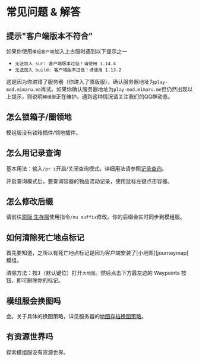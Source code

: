 # 常见问题 & 解答

## 提示"客户端版本不符合"

如果你使用`模组客户端`加入上古服时遇到以下提示之一

- `无法加入 sur: 客户端版本过低！请使用 1.14.4`
- `无法加入 build: 客户端版本过低！请使用 1.13.2`

这是因为你进错了服务器（你进入了原版服）。确认服务器地址为`play-mod.mimaru.me`再试。如果你确认服务器地址为`play-mod.mimaru.me`但仍然出现以上提示，则说明`模组服`正在维护。遇到这种情况请关注我们的QQ群动态。

## 怎么锁箱子/圈领地

模组服没有锁箱插件/领地插件。

## 怎么用记录查询

基本用法：输入`/pr i`开启/关闭查询模式。详细用法请参照[记录查询](/plugins/logblock.md#usage)。

开启查询模式后，要查询容器的物品流动记录，使用<kbd>鼠标左键</kbd>点击容器。

## 怎么修改后缀

请前往[原版·生存服](/mc-servers/survival.md)使用指令`/nu suffix`修改。你的后缀会实时同步到模组服。

## 如何清除死亡地点标记

首先要知道，之所以有死亡地点标记是因为客户端安装了[小地图][journeymap]模组。

清除方法：按<kbd>J</kbd>（默认键位）打开`大地图`。然后点击下方最左边的 Waypoints 按钮，即可删除你的标记。

## 模组服会换图吗

会。关于具体的换图策略，详见服务器的[地图存档换图策略](/welcome/faq.md#save-policy)。

## 有资源世界吗

探索模组服没有资源世界。

[the_overworld]: https://minecraft-zh.gamepedia.com/%E4%B8%BB%E4%B8%96%E7%95%8C
[the_nether]: https://minecraft-zh.gamepedia.com/%E4%B8%8B%E7%95%8C
[the_end]: https://minecraft-zh.gamepedia.com/%E6%9C%AB%E8%B7%AF%E4%B9%8B%E5%9C%B0
[superflat]: https://minecraft-zh.gamepedia.com/%E8%B6%85%E5%B9%B3%E5%9D%A6%E4%B8%96%E7%95%8C
[bbs]: http://bbs.mimaru.me/